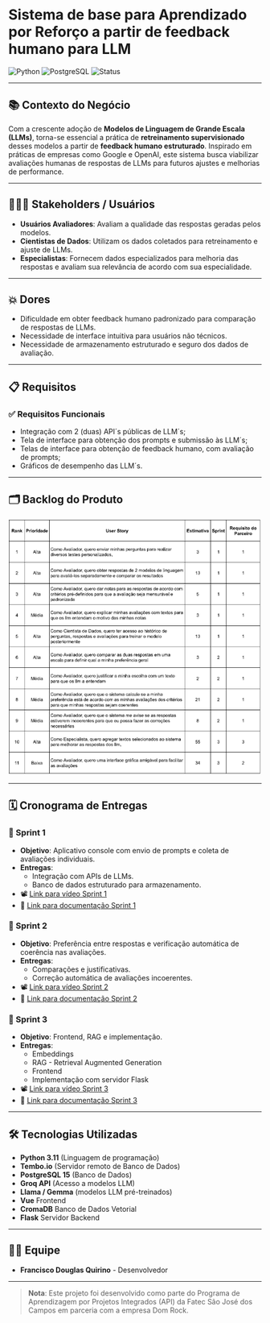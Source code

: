 #  Sistema de base para Aprendizado por Reforço a partir de feedback humano para LLM

![Python](https://img.shields.io/badge/Python-3.11-blue?logo=python)
![PostgreSQL](https://img.shields.io/badge/PostgreSQL-15-blue?logo=postgresql)
![Status](https://img.shields.io/badge/Status-Em%20Desenvolvimento-yellow)


---

## 📚 Contexto do Negócio
Com a crescente adoção de **Modelos de Linguagem de Grande Escala (LLMs)**, torna-se essencial a prática de **retreinamento supervisionado** desses modelos a partir de **feedback humano estruturado**.
Inspirado em práticas de empresas como Google e OpenAI, este sistema busca viabilizar avaliações humanas de respostas de LLMs para futuros ajustes e melhorias de performance.

---

## 🧑‍🤝🧑 Stakeholders / Usuários
- **Usuários Avaliadores**: Avaliam a qualidade das respostas geradas pelos modelos.
- **Cientistas de Dados**: Utilizam os dados coletados para retreinamento e ajuste de LLMs.
- **Especialistas**: Fornecem dados especializados para melhoria das respostas e avaliam sua relevância de acordo com sua especialidade.

---

## 💥 Dores
- Dificuldade em obter feedback humano padronizado para comparação de respostas de LLMs.
- Necessidade de interface intuitiva para usuários não técnicos.
- Necessidade de armazenamento estruturado e seguro dos dados de avaliação.

---

## 📋 Requisitos

### ✅ Requisitos Funcionais
- Integração com 2 (duas) API´s públicas de LLM´s;
- Tela de interface para obtenção dos prompts e submissão às LLM´s;
- Telas de interface para obtenção de feedback humano, com avaliação de prompts;
- Gráficos de desempenho das LLM´s.



---

## 🗂️ Backlog do Produto

![alt text](images/productbacklog.png)

---

## 🗓️ Cronograma de Entregas

### 🏁 Sprint 1
- **Objetivo**: Aplicativo console com envio de prompts e coleta de avaliações individuais.
- **Entregas**:
  - Integração com APIs de LLMs.
  - Banco de dados estruturado para armazenamento.
- 📽️ [Link para vídeo Sprint 1](https://youtu.be/avEcBQLALLY)  
- 📄 [Link para documentação Sprint 1](doc/Sprint1)

### 🏁 Sprint 2
- **Objetivo**: Preferência entre respostas e verificação automática de coerência nas avaliações.
- **Entregas**:
  - Comparações e justificativas.
  - Correção automática de avaliações incoerentes.
- 📽️ [Link para vídeo Sprint 2](https://youtu.be/7d1iJLOYE2Q)  
- 📄 [Link para documentação Sprint 2](doc/Sprint2/)

### 🏁 Sprint 3
- **Objetivo**: Frontend, RAG e implementação.
- **Entregas**:
  - Embeddings
  - RAG - Retrieval Augmented Generation
  - Frontend
  - Implementação com servidor Flask
- 📽️ [Link para vídeo Sprint 3](https://youtu.be/M6efwwBkWlA)  
- 📄 [Link para documentação Sprint 3](doc/Sprint3/)
---

## 🛠️ Tecnologias Utilizadas
- **Python 3.11** (Linguagem de programação)
- **Tembo.io** (Servidor remoto de Banco de Dados)
- **PostgreSQL 15** (Banco de Dados)
- **Groq API** (Acesso a modelos LLM)
- **Llama / Gemma** (modelos LLM pré-treinados)
- **Vue** Frontend
- **CromaDB** Banco de Dados Vetorial
- **Flask** Servidor Backend

---

## 👨‍💻 Equipe
- **Francisco Douglas Quirino** - Desenvolvedor

---

> **Nota**: Este projeto foi desenvolvido como parte do Programa de Aprendizagem por Projetos Integrados (API) da Fatec São José dos Campos em parceria com a empresa Dom Rock.

